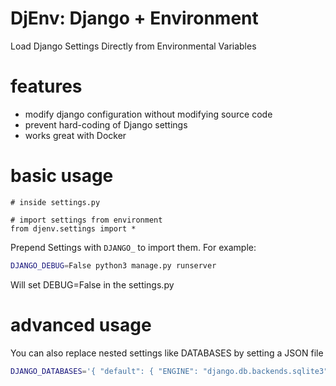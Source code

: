 # DjEnv: Django + Environment
Load Django Settings Directly from Environmental Variables

# features
- modify django configuration without modifying source code
- prevent hard-coding of Django settings
- works great with Docker

# basic usage
```python3
# inside settings.py

# import settings from environment
from djenv.settings import *
```

Prepend Settings with `DJANGO_` to import them.  For example:
```bash
DJANGO_DEBUG=False python3 manage.py runserver
```
Will set DEBUG=False in the settings.py

# advanced usage
You can also replace nested settings like DATABASES by setting a JSON file
```bash
DJANGO_DATABASES='{ "default": { "ENGINE": "django.db.backends.sqlite3", "NAME": "db.sqlite3" } }'  python3 manage.py runserver
```